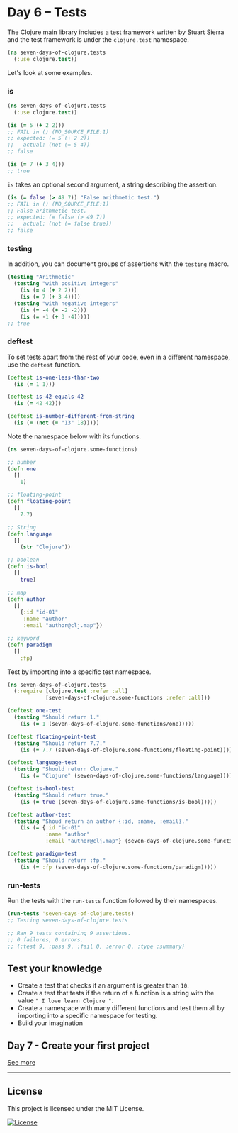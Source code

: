 # Day 6 – Tests

The Clojure main library includes a test framework written by Stuart Sierra and the test framework is under the `clojure.test` namespace.

```clojure
(ns seven-days-of-clojure.tests
  (:use clojure.test))
```

Let's look at some examples.

### is

```clojure
(ns seven-days-of-clojure.tests
  (:use clojure.test))

(is (= 5 (+ 2 2)))
;; FAIL in () (NO_SOURCE_FILE:1)
;; expected: (= 5 (+ 2 2))
;;   actual: (not (= 5 4))
;; false

(is (= 7 (+ 3 4)))
;; true
```

`is` takes an optional second argument, a string describing the assertion.

```clojure
(is (= false (> 49 7)) "False arithmetic test.")
;; FAIL in () (NO_SOURCE_FILE:1)
;; False arithmetic test.
;; expected: (= false (> 49 7))
;;   actual: (not (= false true))
;; false
```

### testing

In addition, you can document groups of assertions with the
`testing` macro.

```clojure
(testing "Arithmetic"
  (testing "with positive integers"
    (is (= 4 (+ 2 2)))
    (is (= 7 (+ 3 4))))
  (testing "with negative integers"
    (is (= -4 (+ -2 -2)))
    (is (= -1 (+ 3 -4)))))
;; true
```

### deftest

To set tests apart from the rest of your code, even in a different namespace, use the `deftest` function.

```clojure
(deftest is-one-less-than-two
  (is (= 1 1)))

(deftest is-42-equals-42
  (is (= 42 42)))

(deftest is-number-different-from-string
  (is (= (not (= "13" 18)))))
```

Note the namespace below with its functions.

```clojure
(ns seven-days-of-clojure.some-functions)

;; number
(defn one
  []
    1)

;; floating-point
(defn floating-point
  []
    7.7)

;; String
(defn language
  []
    (str "Clojure"))

;; boolean
(defn is-bool
  []
    true)

;; map
(defn author
  []
    {:id "id-01"
     :name "author"
     :email "author@clj.map"})

;; keyword
(defn paradigm
  []
    :fp)
```

Test by importing into a specific test namespace.

```clojure
(ns seven-days-of-clojure.tests
  (:require [clojure.test :refer :all]
            [seven-days-of-clojure.some-functions :refer :all]))

(deftest one-test
  (testing "Should return 1."
    (is (= 1 (seven-days-of-clojure.some-functions/one)))))

(deftest floating-point-test
  (testing "Should return 7.7."
    (is (= 7.7 (seven-days-of-clojure.some-functions/floating-point)))))

(deftest language-test
  (testing "Should return Clojure."
    (is (= "Clojure" (seven-days-of-clojure.some-functions/language)))))

(deftest is-bool-test
  (testing "Should return true."
    (is (= true (seven-days-of-clojure.some-functions/is-bool)))))

(deftest author-test
  (testing "Shoud return an author {:id, :name, :email}."
    (is (= {:id "id-01"
            :name "author"
            :email "author@clj.map"} (seven-days-of-clojure.some-functions/author)))))

(deftest paradigm-test
  (testing "Should return :fp."
    (is (= :fp (seven-days-of-clojure.some-functions/paradigm)))))
```

### run-tests

Run the tests with the `run-tests` function followed by their namespaces.

```clojure
(run-tests 'seven-days-of-clojure.tests)
;; Testing seven-days-of-clojure.tests

;; Ran 9 tests containing 9 assertions.
;; 0 failures, 0 errors.
;; {:test 9, :pass 9, :fail 0, :error 0, :type :summary}
```

## Test your knowledge

- Create a test that checks if an argument is greater than `10`.
- Create a test that tests if the return of a function is a string with the value `" I love learn Clojure "`.
- Create a namespace with many different functions and test them all by importing into a specific namespace for testing.
- Build your imagination

## Day 7 - Create your first project
[See more](/day7)

---

## License

This project is licensed under the MIT License.

[![License](http://img.shields.io/:license-mit-black.svg?style=flat-square)](http://badges.mit-license.org)
